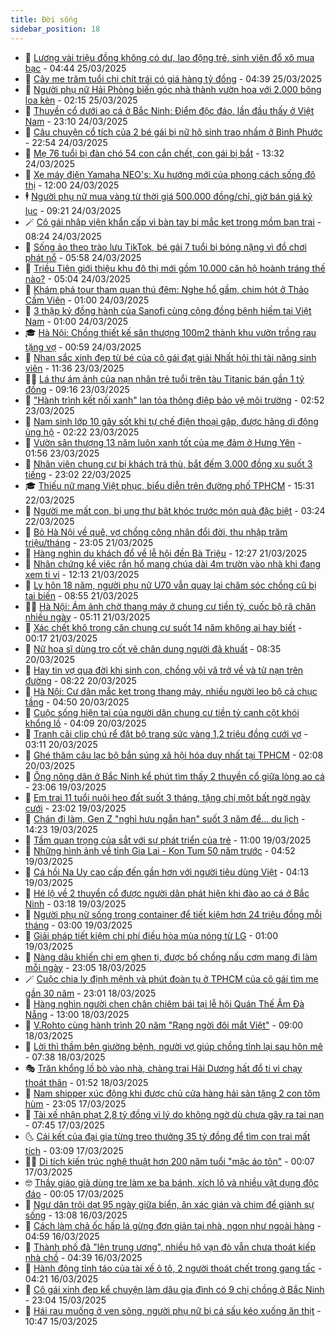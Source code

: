 ```yaml
---
title: Đời sống
sidebar_position: 18
---
```


<!-- dantri-doi-song:START -->
- 🥳 [Lương vài triệu đồng không có dư, lao động trẻ, sinh viên đổ xô mua bạc](https://dantri.com.vn/doi-song/luong-vai-trieu-dong-khong-co-du-lao-dong-tre-sinh-vien-do-xo-mua-bac-20250325075753404.htm) - 04:44 25/03/2025
- 🌁 [Cây me trăm tuổi chi chít trái có giá hàng tỷ đồng](https://dantri.com.vn/doi-song/cay-me-tram-tuoi-chi-chit-trai-co-gia-hang-ty-dong-20250325104827081.htm) - 04:39 25/03/2025
- 👀 [Người phụ nữ Hải Phòng biến góc nhà thành vườn hoa với 2.000 bông loa kèn](https://dantri.com.vn/doi-song/nguoi-phu-nu-hai-phong-bien-goc-nha-thanh-vuon-hoa-voi-2000-bong-loa-ken-20250324215016086.htm) - 02:15 25/03/2025
- 🐻 [Thuyền cổ dưới ao cá ở Bắc Ninh: Điểm độc đáo, lần đầu thấy ở Việt Nam](https://dantri.com.vn/doi-song/thuyen-co-duoi-ao-ca-o-bac-ninh-diem-doc-dao-lan-dau-thay-o-viet-nam-20250324150317330.htm) - 23:10 24/03/2025
- 🦅 [Câu chuyện cổ tích của 2 bé gái bị nữ hộ sinh trao nhầm ở Bình Phước](https://dantri.com.vn/doi-song/cau-chuyen-co-tich-cua-2-be-gai-bi-nu-ho-sinh-trao-nham-o-binh-phuoc-20250324003256019.htm) - 22:54 24/03/2025
- 🦩 [Mẹ 76 tuổi bị đàn chó 54 con cắn chết, con gái bị bắt](https://dantri.com.vn/doi-song/me-76-tuoi-bi-dan-cho-54-con-can-chet-con-gai-bi-bat-20250320231655537.htm) - 13:32 24/03/2025
- 🦏 [Xe máy điện Yamaha NEO&#39;s: Xu hướng mới của phong cách sống đô thị](https://dantri.com.vn/doi-song/xe-may-dien-yamaha-neos-xu-huong-moi-cua-phong-cach-song-do-thi-20250324182018710.htm) - 12:00 24/03/2025
- 🕴 [Người phụ nữ mua vàng từ thời giá 500.000 đồng/chỉ, giờ bán giá kỷ lục](https://dantri.com.vn/doi-song/nguoi-phu-nu-mua-vang-tu-thoi-gia-500000-dongchi-gio-ban-gia-ky-luc-20250324154502223.htm) - 09:21 24/03/2025
- 🪄 [Cô gái nhập viện khẩn cấp vì bàn tay bị mắc kẹt trong mồm bạn trai](https://dantri.com.vn/doi-song/co-gai-nhap-vien-khan-cap-vi-ban-tay-bi-mac-ket-trong-mom-ban-trai-20250324145016675.htm) - 08:24 24/03/2025
- 🚦 [Sống ảo theo trào lưu TikTok, bé gái 7 tuổi bị bỏng nặng vì đồ chơi phát nổ](https://dantri.com.vn/doi-song/song-ao-theo-trao-luu-tiktok-be-gai-7-tuoi-bi-bong-nang-vi-do-choi-phat-no-20250321150356189.htm) - 05:58 24/03/2025
- 🤔 [Triều Tiên giới thiệu khu đô thị mới gồm 10.000 căn hộ hoành tráng thế nào?](https://dantri.com.vn/doi-song/trieu-tien-gioi-thieu-khu-do-thi-moi-gom-10000-can-ho-hoanh-trang-the-nao-20250324101949624.htm) - 05:04 24/03/2025
- 🚦 [Khám phá tour tham quan thú đêm: Nghe hổ gầm, chim hót ở Thảo Cầm Viên](https://dantri.com.vn/doi-song/kham-pha-tour-tham-quan-thu-dem-nghe-ho-gam-chim-hot-o-thao-cam-vien-20250324010350355.htm) - 01:00 24/03/2025
- 🐎 [3 thập kỷ đồng hành của Sanofi cùng cộng đồng bệnh hiếm tại Việt Nam](https://dantri.com.vn/doi-song/3-thap-ky-dong-hanh-cua-sanofi-cung-cong-dong-benh-hiem-tai-viet-nam-20250323092411515.htm) - 01:00 24/03/2025
- 🎓 [Hà Nội: Chồng thiết kế sân thượng 100m2 thành khu vườn trồng rau tặng vợ](https://dantri.com.vn/doi-song/ha-noi-chong-thiet-ke-san-thuong-100m2-thanh-khu-vuon-trong-rau-tang-vo-20250322182100548.htm) - 00:59 24/03/2025
- 🐘 [Nhan sắc xinh đẹp từ bé của cô gái đạt giải Nhất hội thi tài năng sinh viên](https://dantri.com.vn/doi-song/nhan-sac-xinh-dep-tu-be-cua-co-gai-dat-giai-nhat-hoi-thi-tai-nang-sinh-vien-20250323102230003.htm) - 11:36 23/03/2025
- 🧑‍🏫 [Lá thư ám ảnh của nạn nhân trẻ tuổi trên tàu Titanic bán gần 1 tỷ đồng](https://dantri.com.vn/doi-song/la-thu-am-anh-cua-nan-nhan-tre-tuoi-tren-tau-titanic-ban-gan-1-ty-dong-20250322115753966.htm) - 09:16 23/03/2025
- 🦒 [&quot;Hành trình kết nối xanh&quot; lan tỏa thông điệp bảo vệ môi trường](https://dantri.com.vn/doi-song/hanh-trinh-ket-noi-xanh-lan-toa-thong-diep-bao-ve-moi-truong-20250321221024938.htm) - 02:52 23/03/2025
- 🧰 [Nam sinh lớp 10 gây sốt khi tự chế điện thoại gập, được hãng di động ủng hộ](https://dantri.com.vn/doi-song/nam-sinh-lop-10-gay-sot-khi-tu-che-dien-thoai-gap-duoc-hang-di-dong-ung-ho-20250320233037185.htm) - 02:22 23/03/2025
- 🧐 [Vườn sân thượng 13 năm luôn xanh tốt của mẹ đảm ở Hưng Yên](https://dantri.com.vn/doi-song/vuon-san-thuong-13-nam-luon-xanh-tot-cua-me-dam-o-hung-yen-20250321092634649.htm) - 01:56 23/03/2025
- 🌮 [Nhân viên chung cư bị khách trả thù, bắt đếm 3.000 đồng xu suốt 3 tiếng](https://dantri.com.vn/doi-song/nhan-vien-chung-cu-bi-khach-tra-thu-bat-dem-3000-dong-xu-suot-3-tieng-20250322175420554.htm) - 23:02 22/03/2025
- 🎓 [Thiếu nữ mang Việt phục, biểu diễn trên đường phố TPHCM](https://dantri.com.vn/giai-tri/thieu-nu-mang-viet-phuc-bieu-dien-tren-duong-pho-tphcm-20250322222334138.htm) - 15:31 22/03/2025
- 🚀 [Người mẹ mất con, bị ung thư bật khóc trước món quà đặc biệt](https://dantri.com.vn/doi-song/nguoi-me-mat-con-bi-ung-thu-bat-khoc-truoc-mon-qua-dac-biet-20250321235928956.htm) - 03:24 22/03/2025
- 🤖 [Bỏ Hà Nội về quê, vợ chồng công nhân đổi đời, thu nhập trăm triệu/tháng](https://dantri.com.vn/doi-song/bo-ha-noi-ve-que-vo-chong-cong-nhan-doi-doi-thu-nhap-tram-trieuthang-20250319165428564.htm) - 23:05 21/03/2025
- 🤩 [Hàng nghìn du khách đổ về lễ hội đền Bà Triệu](https://dantri.com.vn/doi-song/hang-nghin-du-khach-do-ve-le-hoi-den-ba-trieu-20250321155056911.htm) - 12:27 21/03/2025
- 👹 [Nhân chứng kể việc rắn hổ mang chúa dài 4m trườn vào nhà khi đang xem ti vi](https://dantri.com.vn/doi-song/nhan-chung-ke-viec-ran-ho-mang-chua-dai-4m-truon-vao-nha-khi-dang-xem-ti-vi-20250321163525116.htm) - 12:13 21/03/2025
- 🦩 [Ly hôn 18 năm, người phụ nữ U70 vẫn quay lại chăm sóc chồng cũ bị tai biến](https://dantri.com.vn/doi-song/ly-hon-18-nam-nguoi-phu-nu-u70-van-quay-lai-cham-soc-chong-cu-bi-tai-bien-20250320090336949.htm) - 08:55 21/03/2025
- 🧑‍🏫 [Hà Nội: Ám ảnh chờ thang máy ở chung cư tiền tỷ, cuốc bộ rã chân nhiều ngày](https://dantri.com.vn/doi-song/ha-noi-am-anh-cho-thang-may-o-chung-cu-tien-ty-cuoc-bo-ra-chan-nhieu-ngay-20250321112145798.htm) - 05:11 21/03/2025
- 🌈 [Xác chết khô trong căn chung cư suốt 14 năm không ai hay biết](https://dantri.com.vn/doi-song/xac-chet-kho-trong-can-chung-cu-suot-14-nam-khong-ai-hay-biet-20250320230852950.htm) - 00:17 21/03/2025
- 💃 [Nữ họa sĩ dùng tro cốt vẽ chân dung người đã khuất](https://dantri.com.vn/doi-song/nu-hoa-si-dung-tro-cot-ve-chan-dung-nguoi-da-khuat-20250309014829444.htm) - 08:35 20/03/2025
- 💂 [Hay tin vợ qua đời khi sinh con, chồng vội vã trở về và tử nạn trên đường](https://dantri.com.vn/doi-song/hay-tin-vo-qua-doi-khi-sinh-con-chong-voi-va-tro-ve-va-tu-nan-tren-duong-20250319155908814.htm) - 08:22 20/03/2025
- 🦏 [Hà Nội: Cư dân mắc kẹt trong thang máy, nhiều người leo bộ cả chục tầng](https://dantri.com.vn/doi-song/ha-noi-cu-dan-mac-ket-trong-thang-may-nhieu-nguoi-leo-bo-ca-chuc-tang-20250320093603369.htm) - 04:50 20/03/2025
- 🤡 [Cuộc sống hiện tại của người dân chung cư tiền tỷ cạnh cột khói khổng lồ](https://dantri.com.vn/doi-song/cuoc-song-hien-tai-cua-nguoi-dan-chung-cu-tien-ty-canh-cot-khoi-khong-lo-20250319105819080.htm) - 04:09 20/03/2025
- 🫶 [Tranh cãi clip chú rể đặt bộ trang sức vàng 1,2 triệu đồng cưới vợ](https://dantri.com.vn/doi-song/tranh-cai-clip-chu-re-dat-bo-trang-suc-vang-12-trieu-dong-cuoi-vo-20250319202311527.htm) - 03:11 20/03/2025
- 💪 [Ghé thăm câu lạc bộ bắn súng xã hội hóa duy nhất tại TPHCM](https://dantri.com.vn/doi-song/ghe-tham-cau-lac-bo-ban-sung-xa-hoi-hoa-duy-nhat-tai-tphcm-20250319111456468.htm) - 02:08 20/03/2025
- 🦅 [Ông nông dân ở Bắc Ninh kể phút tìm thấy 2 thuyền cổ giữa lòng ao cá](https://dantri.com.vn/doi-song/ong-nong-dan-o-bac-ninh-ke-phut-tim-thay-2-thuyen-co-giua-long-ao-ca-20250319205626341.htm) - 23:06 19/03/2025
- 🧠 [Em trai 11 tuổi nuôi heo đất suốt 3 tháng, tặng chị một bất ngờ ngày cưới](https://dantri.com.vn/doi-song/em-trai-11-tuoi-nuoi-heo-dat-suot-3-thang-tang-chi-mot-bat-ngo-ngay-cuoi-20250319125053099.htm) - 23:02 19/03/2025
- 🦅 [Chán đi làm, Gen Z &quot;nghỉ hưu ngắn hạn&quot; suốt 3 năm để... du lịch](https://dantri.com.vn/doi-song/chan-di-lam-gen-z-nghi-huu-ngan-han-suot-3-nam-de-du-lich-20250319171056574.htm) - 14:23 19/03/2025
- 💪 [Tầm quan trọng của sắt với sự phát triển của trẻ](https://dantri.com.vn/doi-song/tam-quan-trong-cua-sat-voi-su-phat-trien-cua-tre-20250319162921300.htm) - 11:00 19/03/2025
- 🧐 [Những hình ảnh về tỉnh Gia Lai - Kon Tum 50 năm trước](https://dantri.com.vn/doi-song/nhung-hinh-anh-ve-tinh-gia-lai-kon-tum-50-nam-truoc-20250318174925712.htm) - 04:52 19/03/2025
- 👀 [Cá hồi Na Uy cao cấp đến gần hơn với người tiêu dùng Việt](https://dantri.com.vn/doi-song/ca-hoi-na-uy-cao-cap-den-gan-hon-voi-nguoi-tieu-dung-viet-20250319110151443.htm) - 04:13 19/03/2025
- 🎉 [Hé lộ về 2 thuyền cổ được người dân phát hiện khi đào ao cá ở Bắc Ninh](https://dantri.com.vn/doi-song/he-lo-ve-2-thuyen-co-duoc-nguoi-dan-phat-hien-khi-dao-ao-ca-o-bac-ninh-20250319095711364.htm) - 03:18 19/03/2025
- 💂 [Người phụ nữ sống trong container để tiết kiệm hơn 24 triệu đồng mỗi tháng](https://dantri.com.vn/doi-song/nguoi-phu-nu-song-trong-container-de-tiet-kiem-hon-24-trieu-dong-moi-thang-20250318173120024.htm) - 03:00 19/03/2025
- 🚀 [Giải pháp tiết kiệm chi phí điều hòa mùa nóng từ LG](https://dantri.com.vn/doi-song/giai-phap-tiet-kiem-chi-phi-dieu-hoa-mua-nong-tu-lg-20250318201324388.htm) - 01:00 19/03/2025
- 👹 [Nàng dâu khiến chị em ghen tị, được bố chồng nấu cơm mang đi làm mỗi ngày](https://dantri.com.vn/doi-song/nang-dau-khien-chi-em-ghen-ti-duoc-bo-chong-nau-com-mang-di-lam-moi-ngay-20250317193102622.htm) - 23:05 18/03/2025
- 🪄 [Cuộc chia ly định mệnh và phút đoàn tụ ở TPHCM của cô gái tìm mẹ gần 30 năm](https://dantri.com.vn/doi-song/cuoc-chia-ly-dinh-menh-va-phut-doan-tu-o-tphcm-cua-co-gai-tim-me-gan-30-nam-20250315193856693.htm) - 23:01 18/03/2025
- 🌁 [Hàng nghìn người chen chân chiêm bái tại lễ hội Quán Thế Âm Đà Nẵng](https://dantri.com.vn/doi-song/hang-nghin-nguoi-chen-chan-chiem-bai-tai-le-hoi-quan-the-am-da-nang-20250318170650896.htm) - 13:00 18/03/2025
- 🌋 [V.Rohto cùng hành trình 20 năm &quot;Rạng ngời đôi mắt Việt&quot;](https://dantri.com.vn/doi-song/vrohto-cung-hanh-trinh-20-nam-rang-ngoi-doi-mat-viet-20250318154158482.htm) - 09:00 18/03/2025
- 🦆 [Lời thì thầm bên giường bệnh, người vợ giúp chồng tỉnh lại sau hôn mê](https://dantri.com.vn/doi-song/loi-thi-tham-ben-giuong-benh-nguoi-vo-giup-chong-tinh-lai-sau-hon-me-20250316142835510.htm) - 07:38 18/03/2025
- 🎭 [Trăn khổng lồ bò vào nhà, chàng trai Hải Dương hất đổ ti vi chạy thoát thân](https://dantri.com.vn/doi-song/tran-khong-lo-bo-vao-nha-chang-trai-hai-duong-hat-do-ti-vi-chay-thoat-than-20250317224526819.htm) - 01:52 18/03/2025
- 🤡 [Nam shipper xúc động khi được chủ cửa hàng hải sản tặng 2 con tôm hùm](https://dantri.com.vn/doi-song/nam-shipper-xuc-dong-khi-duoc-chu-cua-hang-hai-san-tang-2-con-tom-hum-20250317154259743.htm) - 23:05 17/03/2025
- 🦩 [Tài xế nhận phạt 2,8 tỷ đồng vì lý do không ngờ dù chưa gây ra tai nạn](https://dantri.com.vn/doi-song/tai-xe-nhan-phat-28-ty-dong-vi-ly-do-khong-ngo-du-chua-gay-ra-tai-nan-20250317111946721.htm) - 07:45 17/03/2025
- 🌜 [Cái kết của đại gia từng treo thưởng 35 tỷ đồng để tìm con trai mất tích](https://dantri.com.vn/doi-song/cai-ket-cua-dai-gia-tung-treo-thuong-35-ty-dong-de-tim-con-trai-mat-tich-20250317074430934.htm) - 03:09 17/03/2025
- 🧑‍🏫 [Di tích kiến trúc nghệ thuật hơn 200 năm tuổi &quot;mặc áo tôn&quot;](https://dantri.com.vn/doi-song/di-tich-kien-truc-nghe-thuat-hon-200-nam-tuoi-mac-ao-ton-20250316084324645.htm) - 00:07 17/03/2025
- 🤓 [Thầy giáo già dùng tre làm xe ba bánh, xích lô và nhiều vật dụng độc đáo](https://dantri.com.vn/doi-song/thay-giao-gia-dung-tre-lam-xe-ba-banh-xich-lo-va-nhieu-vat-dung-doc-dao-20250316101709232.htm) - 00:05 17/03/2025
- 🤗 [Ngư dân trôi dạt 95 ngày giữa biển, ăn xác gián và chim để giành sự sống](https://dantri.com.vn/doi-song/ngu-dan-troi-dat-95-ngay-giua-bien-an-xac-gian-va-chim-de-gianh-su-song-20250316104429530.htm) - 13:08 16/03/2025
- 🦒 [Cách làm chả ốc hấp lá gừng đơn giản tại nhà, ngon như ngoài hàng](https://dantri.com.vn/doi-song/cach-lam-cha-oc-hap-la-gung-don-gian-tai-nha-ngon-nhu-ngoai-hang-20250304205037347.htm) - 04:59 16/03/2025
- 💂 [Thành phố đã &quot;lên trung ương&quot;, nhiều hộ vạn đò vẫn chưa thoát kiếp nhà chồ](https://dantri.com.vn/doi-song/thanh-pho-da-len-trung-uong-nhieu-ho-van-do-van-chua-thoat-kiep-nha-cho-20250315185005569.htm) - 04:39 16/03/2025
- 🚀 [Hành động tỉnh táo của tài xế ô tô, 2 người thoát chết trong gang tấc](https://dantri.com.vn/doi-song/hanh-dong-tinh-tao-cua-tai-xe-o-to-2-nguoi-thoat-chet-trong-gang-tac-20250316080250280.htm) - 04:21 16/03/2025
- 🐲 [Cô gái xinh đẹp kể chuyện làm dâu gia đình có 9 chị chồng ở Bắc Ninh](https://dantri.com.vn/doi-song/co-gai-xinh-dep-ke-chuyen-lam-dau-gia-dinh-co-9-chi-chong-o-bac-ninh-20250313162608325.htm) - 23:04 15/03/2025
- 🎡 [Hái rau muống ở ven sông, người phụ nữ bị cá sấu kéo xuống ăn thịt](https://dantri.com.vn/doi-song/hai-rau-muong-o-ven-song-nguoi-phu-nu-bi-ca-sau-keo-xuong-an-thit-20250315153047846.htm) - 10:47 15/03/2025<!-- dantri-doi-song:END -->
